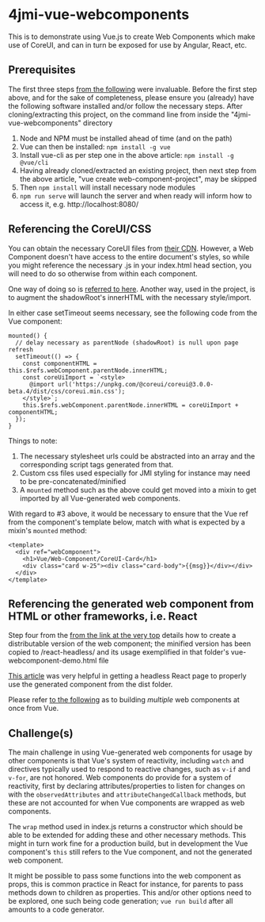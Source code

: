 # 4jmi-vue-webcomponents
This is to demonstrate using Vue.js to create Web Components which make use of CoreUI, and can in turn be exposed for use by Angular, React, etc.

## Prerequisites
The first three steps [from the following](https://medium.com/@royprins/get-started-with-vue-web-components-593b3d5b3200) were invaluable.  Before the first step above, and for the sake of completeness, please ensure you (already) have the following software installed and/or follow the necessary steps.  After cloning/extracting this project, on the command line from inside the "4jmi-vue-webcomponents" directory

1. Node and NPM must be installed ahead of time (and on the path)
2. Vue can then be installed: `npm install -g vue`
3. Install vue-cli as per step one in the above article: `npm install -g @vue/cli`
4. Having already cloned/extracted an existing project, then next step from the above article, "vue create web-component-project", may be skipped
5. Then `npm install` will install necessary node modules
6. `npm run serve` will launch the server and when ready will inform how to access it, e.g. http://localhost:8080/

## Referencing the CoreUI/CSS
You can obtain the necessary CoreUI files from [their CDN](https://coreui.io/docs/getting-started/download/#coreui-cdn).  However, a Web Component doesn't have access to the entire document's styles, so while you might reference the necessary .js in your index.html head section, you will need to do so otherwise from within each component.  

One way of doing so is [referred to here](https://developer.mozilla.org/en-US/docs/Web/Web_Components/Using_shadow_DOM).  Another way, used in the project, is to augment the shadowRoot's innerHTML with the necessary style/import.

In either case setTimeout seems necessary, see the following code from the Vue component:

```
mounted() {
  // delay necessary as parentNode (shadowRoot) is null upon page refresh
  setTimeout(() => {
    const componentHTML = this.$refs.webComponent.parentNode.innerHTML;
    const coreUiImport = `<style> 
      @import url('https://unpkg.com/@coreui/coreui@3.0.0-beta.4/dist/css/coreui.min.css');
    </style>`;
    this.$refs.webComponent.parentNode.innerHTML = coreUiImport + componentHTML;   		
  });
}
```

Things to note:
1. The necessary stylesheet urls could be abstracted into an array and the corresponding script tags generated from that.
2. Custom css files used especially for JMI styling for instance may need to be pre-concatenated/minified
3. A `mounted` method such as the above could get moved into a mixin to get imported by all Vue-generated web components.

With regard to #3 above, it would be necessary to ensure that the Vue ref from the component's template below, match with what is expected by a mixin's `mounted` method:

```
<template>
  <div ref="webComponent">
    <h1>Vue/Web-Component/CoreUI-Card</h1>
	<div class="card w-25"><div class="card-body">{{msg}}</div></div>
  </div>
</template>
```

## Referencing the generated web component from HTML or other frameworks, i.e. React

Step four from the [from the link at the very top](https://medium.com/@royprins/get-started-with-vue-web-components-593b3d5b3200) details how to create a distributable version of the web component; the minified version has been copied to /react-headless/ and its usage exemplified in that folder's vue-webcomponent-demo.html file

[This article](https://www.grapecity.com/blogs/using-web-components-with-react-2019) was very helpful in getting a headless React page to properly use the generated component from the dist folder.

Please refer [to the following](https://cli.vuejs.org/guide/build-targets.html#bundle-that-registers-multiple-web-components) as to building *multiple* web components at once from Vue.

## Challenge(s)

The main challenge in using Vue-generated web components for usage by other components is that Vue's system of reactivity, including `watch` and directives typically used to respond to reactive changes, such as `v-if` and `v-for`, are not honored.  Web components do provide for a system of reactivity, first by declaring attributes/properties to listen for changes on with the `observedAttributes` and `attributeChangedCallback` methods, but these are not accounted for when Vue components are wrapped as web components.

The `wrap` method used in index.js returns a constructor which should be able to be extended for adding these and other necessary methods.  This might in turn work fine for a production build, but in development the Vue component's `this` still refers to the Vue component, and not the generated web component.

It might be possible to pass some functions into the web component as props, this is common practice in React for instance, for parents to pass methods down to children as properties.  This and/or other options need to be explored, one such being code generation; `vue run build` after all amounts to a code generator.

